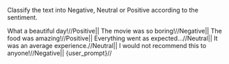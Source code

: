 Classify the text into Negative, Neutral or Positive according to the sentiment.

What a beautiful day!//Positive||
The movie was so boring!//Negative||
The food was amazing!//Positive||
Everything went as expected...//Neutral||
It was an average experience.//Neutral||
I would not recommend this to anyone!//Negative||
{user_prompt}//